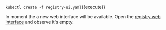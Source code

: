 `kubectl create -f registry-ui.yaml`{{execute}}

In moment the a new web interface will be available. Open the [registry web interface](
https://[[HOST_SUBDOMAIN]]-30000-[[KATACODA_HOST]].environments.katacoda.com/) and observe it's empty.
